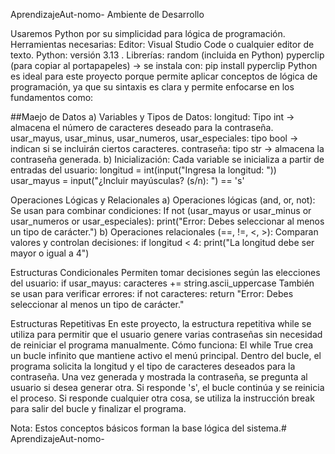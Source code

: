 AprendizajeAut-nomo-
Ambiente de Desarrollo

Usaremos Python por su simplicidad para lógica de programación. Herramientas necesarias: Editor: Visual Studio Code o cualquier editor de texto. Python: versión 3.13 . Librerías: random (incluida en Python) pyperclip (para copiar al portapapeles) → se instala con: pip install pyperclip Python es ideal para este proyecto porque permite aplicar conceptos de lógica de programación, ya que su sintaxis es clara y permite enfocarse en los fundamentos como:

##Maejo de Datos
a) Variables y Tipos de Datos: longitud:
Tipo int → almacena el número de caracteres deseado para la contraseña. usar_mayus, usar_minus, usar_numeros, usar_especiales: tipo bool → indican si se incluirán ciertos caracteres. contraseña: tipo str → almacena la contraseña generada. b) Inicialización: Cada variable se inicializa a partir de entradas del usuario: longitud = int(input("Ingresa la longitud: ")) usar_mayus = input("¿Incluir mayúsculas? (s/n): ") == 's'

Operaciones Lógicas y Relacionales
a) Operaciones lógicas (and, or, not): Se usan para combinar condiciones:
If not (usar_mayus or usar_minus or usar_numeros or usar_especiales): print("Error: Debes seleccionar al menos un tipo de carácter.") b) Operaciones relacionales (==, !=, <, >): Comparan valores y controlan decisiones: if longitud < 4: print("La longitud debe ser mayor o igual a 4")

Estructuras Condicionales
Permiten tomar decisiones según las elecciones del usuario: if usar_mayus: caracteres += string.ascii_uppercase También se usan para verificar errores: if not caracteres: return "Error: Debes seleccionar al menos un tipo de carácter."

Estructuras Repetitivas
En este proyecto, la estructura repetitiva while se utiliza para permitir que el usuario genere varias contraseñas sin necesidad de reiniciar el programa manualmente. Cómo funciona: El while True crea un bucle infinito que mantiene activo el menú principal. Dentro del bucle, el programa solicita la longitud y el tipo de caracteres deseados para la contraseña. Una vez generada y mostrada la contraseña, se pregunta al usuario si desea generar otra. Si responde 's', el bucle continúa y se reinicia el proceso. Si responde cualquier otra cosa, se utiliza la instrucción break para salir del bucle y finalizar el programa.

Nota: Estos conceptos básicos forman la base lógica del sistema.# AprendizajeAut-nomo-
